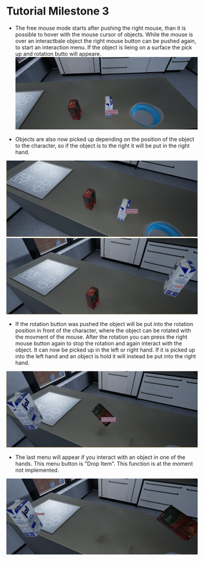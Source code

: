 # Tutorial Milestone 3

* The free mouse mode starts after pushing the right mouse, than it is possible to hover with the mouse cursor of objects. While the mouse is over an interactbale object the right mouse button can be pushed again, to start an interaction menu. If the object is lieing on a surface the pick up and rotation butto will appeare.  
![](../Img/Milestone3/M3Pic1.PNG "Rotation and pick up menu.")

* Objects are also now picked up depending on the position of the object to the character, so if the object is to the right it will be put in the right hand.  

![](../Img/Milestone3/M3Pic4.PNG "Object close to the right hand.")
![](../Img/Milestone3/M3Pic5.PNG "Object put into the right hand.")

* If the rotation button was pushed the object will be put into the rotation position in front of the character, where the object can be rotated with the movment of the mouse. After the rotation you can press the right mouse button again to stop the rotation and again interact with the object. It can now be picked up in the left or right hand. If it is picked up into the left hand and an object is hold it will instead be put into the right hand. 

![](../Img/Milestone3/M3Pic2.PNG "Object put into the right hand.")

* The last menu will appear if you interact with an object in one of the hands. This menu button is "Drop Item". This function is at the moment not implemented.

![](../Img/Milestone3/M3Pic3.PNG "Object put into the right hand and drop button.")
